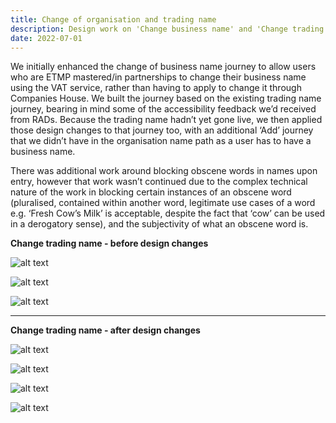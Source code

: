 ```yaml
---
title: Change of organisation and trading name
description: Design work on 'Change business name' and 'Change trading name' journeys
date: 2022-07-01
---
```




We initially enhanced the change of business name journey to allow users who are ETMP mastered/in partnerships to change their business name using the VAT service, rather than having to apply to change it through Companies House. We built the journey based on the existing trading name journey, bearing in mind some of the accessibility feedback we’d received from RADs. Because the trading name hadn’t yet gone live, we then applied those design changes to that journey too, with an additional ‘Add’ journey that we didn’t have in the organisation name path as a user has to have a business name.

There was additional work around blocking obscene words in names upon entry, however that work wasn’t continued due to the complex technical nature of the work in blocking certain instances of an obscene word (pluralised, contained within another word, legitimate use cases of a word e.g. ‘Fresh Cow’s Milk’ is acceptable, despite the fact that ‘cow’ can be used in a derogatory sense), and the subjectivity of what an obscene word is.


**Change trading name - before design changes**

![alt text](/trading-name/a1-trading-name.png)

![alt text](/trading-name/a2-trading-name.png)

![alt text](/trading-name/a3-trading-name.png)

---

**Change trading name - after design changes**

![alt text](/trading-name/b1-trading-name.png)


![alt text](/trading-name/b2-trading-name.png)


![alt text](/trading-name/b3-trading-name.png)


![alt text](/trading-name/b4-trading-name.png)
